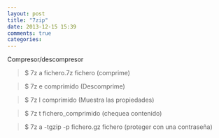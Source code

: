 ```yaml
---
layout: post
title: "7zip"
date: 2013-12-15 15:39
comments: true
categories: 
---
```

Compresor/descompresor

>$ 7z a fichero.7z fichero (comprime)

>$ 7z e comprimido (Descomprime)

>$ 7z l comprimido (Muestra las propiedades)

>$ 7z t fichero_comprimido (chequea contenido)

>$ 7z a -tgzip -p fichero.gz fichero (proteger con una contraseña)

